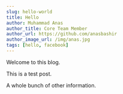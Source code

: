 ```yaml
---
slug: hello-world
title: Hello
author: Muhammad Anas
author_title: Core Team Member
author_url: https://github.com/anasbashir
author_image_url: /img/anas.jpg
tags: [hello, facebook]
---
```


Welcome to this blog.

<!--truncate-->

This is a test post.

A whole bunch of other information.
